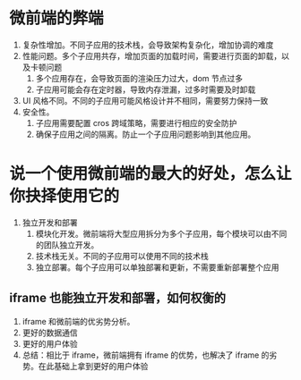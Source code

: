 # 微前端的弊端

1. 复杂性增加。不同子应用的技术栈，会导致架构复杂化，增加协调的难度
2. 性能问题。多个子应用共存，增加页面的加载时间，需要进行页面的卸载，以及卡顿问题
   1. 多个应用存在，会导致页面的渲染压力过大，dom 节点过多
   2. 子应用可能会存在定时器，导致内存泄漏，过多时需要及时卸载
3. UI 风格不同。不同的子应用可能风格设计并不相同，需要努力保持一致
4. 安全性。
   1. 子应用需要配置 cros 跨域策略，需要进行相应的安全防护
   2. 确保子应用之间的隔离。防止一个子应用问题影响到其他应用。

# 说一个使用微前端的最大的好处，怎么让你抉择使用它的

1. 独立开发和部署
   1. 模块化开发。微前端将大型应用拆分为多个子应用，每个模块可以由不同的团队独立开发。
   2. 技术栈无关。不同的子应用可以使用不同的技术栈
   3. 独立部署。每个子应用可以单独部署和更新，不需要重新部署整个应用

## iframe 也能独立开发和部署，如何权衡的

1. iframe 和微前端的优劣势分析。
2. 更好的数据通信
3. 更好的用户体验
4. 总结：相比于 iframe，微前端拥有 iframe 的优势，也解决了 iframe 的劣势。在此基础上拿到更好的用户体验

